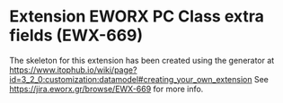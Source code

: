 # Extension EWORX PC Class extra fields (EWX-669)

The skeleton for this extension has been created using the generator at https://www.itophub.io/wiki/page?id=3_2_0:customization:datamodel#creating_your_own_extension
See https://jira.eworx.gr/browse/EWX-669 for more info.
